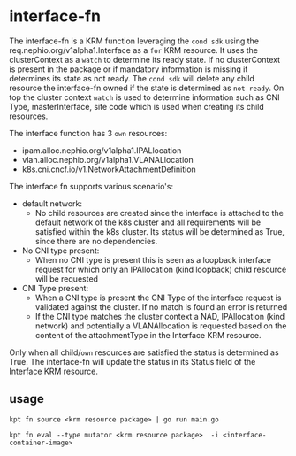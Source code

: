 # interface-fn

The interface-fn is a KRM function leveraging the `cond sdk` using the req.nephio.org/v1alpha1.Interface as a `for` KRM resource.
It uses the clusterContext as a `watch` to determine its ready state. If no clusterContext is present in the package or if mandatory information is missing it determines its state as not ready. The `cond sdk` will delete any child resource the interface-fn owned if the state is determined as `not ready`. On top the cluster context `watch` is used to determine information such as CNI Type, masterInterface, site code which is used when creating its child resources.

The interface function has 3 `own` resources:
- ipam.alloc.nephio.org/v1alpha1.IPALlocation
- vlan.alloc.nephio.org/v1alpha1.VLANALlocation
- k8s.cni.cncf.io/v1.NetworkAttachmentDefinition

The interface fn supports various scenario's:
- default network:
    - No child resources are created since the interface is attached to the default network of the k8s cluster and all requirements will be satisfied within the k8s cluster. Its status will be determined as True, since there are no dependencies.
- No CNI type present:
    - When no CNI type is present this is seen as a loopback interface request for which only an IPAllocation (kind loopback) child resource will be requested
- CNI Type present:
    - When a CNI type is present the CNI Type of the interface request is validated against the cluster. If no match is found an error is returned
    - If the CNI type matches the cluster context a NAD, IPAllocation (kind network) and potentially a VLANAllocation is requested based on the content of the attachmentType in the Interface KRM resource.

Only when all child/`own` resources are satisfied the status is determined as True. The interface-fn will update the status in its Status field of the Interface KRM resource.

## usage

```
kpt fn source <krm resource package> | go run main.go 
```

```
kpt fn eval --type mutator <krm resource package>  -i <interface-container-image> 
```
